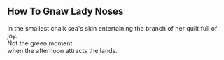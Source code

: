 How To Gnaw Lady Noses
----------------------
In the smallest chalk sea's skin entertaining the branch of her quilt full of joy.  
Not the green moment  
when the afternoon attracts the lands.  
